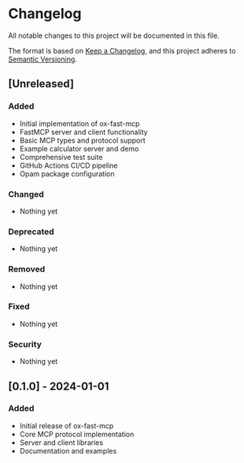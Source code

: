 # Changelog

All notable changes to this project will be documented in this file.

The format is based on [Keep a Changelog](https://keepachangelog.com/en/1.0.0/),
and this project adheres to [Semantic Versioning](https://semver.org/spec/v2.0.0.html).

## [Unreleased]

### Added
- Initial implementation of ox-fast-mcp
- FastMCP server and client functionality
- Basic MCP types and protocol support
- Example calculator server and demo
- Comprehensive test suite
- GitHub Actions CI/CD pipeline
- Opam package configuration

### Changed
- Nothing yet

### Deprecated
- Nothing yet

### Removed
- Nothing yet

### Fixed
- Nothing yet

### Security
- Nothing yet

## [0.1.0] - 2024-01-01

### Added
- Initial release of ox-fast-mcp
- Core MCP protocol implementation
- Server and client libraries
- Documentation and examples 